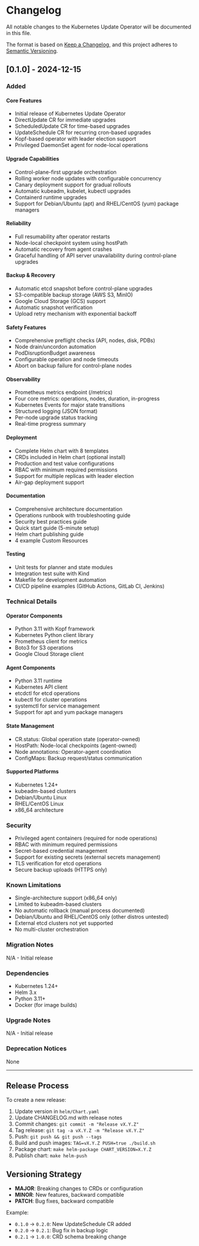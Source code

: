 # Changelog

All notable changes to the Kubernetes Update Operator will be documented in this file.

The format is based on [Keep a Changelog](https://keepachangelog.com/en/1.0.0/),
and this project adheres to [Semantic Versioning](https://semver.org/spec/v2.0.0.html).

## [0.1.0] - 2024-12-15

### Added

#### Core Features
- Initial release of Kubernetes Update Operator
- DirectUpdate CR for immediate upgrades
- ScheduledUpdate CR for time-based upgrades
- UpdateSchedule CR for recurring cron-based upgrades
- Kopf-based operator with leader election support
- Privileged DaemonSet agent for node-local operations

#### Upgrade Capabilities
- Control-plane-first upgrade orchestration
- Rolling worker node updates with configurable concurrency
- Canary deployment support for gradual rollouts
- Automatic kubeadm, kubelet, kubectl upgrades
- Containerd runtime upgrades
- Support for Debian/Ubuntu (apt) and RHEL/CentOS (yum) package managers

#### Reliability
- Full resumability after operator restarts
- Node-local checkpoint system using hostPath
- Automatic recovery from agent crashes
- Graceful handling of API server unavailability during control-plane upgrades

#### Backup & Recovery
- Automatic etcd snapshot before control-plane upgrades
- S3-compatible backup storage (AWS S3, MinIO)
- Google Cloud Storage (GCS) support
- Automatic snapshot verification
- Upload retry mechanism with exponential backoff

#### Safety Features
- Comprehensive preflight checks (API, nodes, disk, PDBs)
- Node drain/uncordon automation
- PodDisruptionBudget awareness
- Configurable operation and node timeouts
- Abort on backup failure for control-plane nodes

#### Observability
- Prometheus metrics endpoint (/metrics)
- Four core metrics: operations, nodes, duration, in-progress
- Kubernetes Events for major state transitions
- Structured logging (JSON format)
- Per-node upgrade status tracking
- Real-time progress summary

#### Deployment
- Complete Helm chart with 8 templates
- CRDs included in Helm chart (optional install)
- Production and test value configurations
- RBAC with minimum required permissions
- Support for multiple replicas with leader election
- Air-gap deployment support

#### Documentation
- Comprehensive architecture documentation
- Operations runbook with troubleshooting guide
- Security best practices guide
- Quick start guide (5-minute setup)
- Helm chart publishing guide
- 4 example Custom Resources

#### Testing
- Unit tests for planner and state modules
- Integration test suite with Kind
- Makefile for development automation
- CI/CD pipeline examples (GitHub Actions, GitLab CI, Jenkins)

### Technical Details

#### Operator Components
- Python 3.11 with Kopf framework
- Kubernetes Python client library
- Prometheus client for metrics
- Boto3 for S3 operations
- Google Cloud Storage client

#### Agent Components
- Python 3.11 runtime
- Kubernetes API client
- etcdctl for etcd operations
- kubectl for cluster operations
- systemctl for service management
- Support for apt and yum package managers

#### State Management
- CR.status: Global operation state (operator-owned)
- HostPath: Node-local checkpoints (agent-owned)
- Node annotations: Operator-agent coordination
- ConfigMaps: Backup request/status communication

#### Supported Platforms
- Kubernetes 1.24+
- kubeadm-based clusters
- Debian/Ubuntu Linux
- RHEL/CentOS Linux
- x86_64 architecture

### Security
- Privileged agent containers (required for node operations)
- RBAC with minimum required permissions
- Secret-based credential management
- Support for existing secrets (external secrets management)
- TLS verification for etcd operations
- Secure backup uploads (HTTPS only)

### Known Limitations
- Single-architecture support (x86_64 only)
- Limited to kubeadm-based clusters
- No automatic rollback (manual process documented)
- Debian/Ubuntu and RHEL/CentOS only (other distros untested)
- External etcd clusters not yet supported
- No multi-cluster orchestration

### Migration Notes
N/A - Initial release

### Dependencies
- Kubernetes 1.24+
- Helm 3.x
- Python 3.11+
- Docker (for image builds)

### Upgrade Notes
N/A - Initial release

### Deprecation Notices
None

---

## Release Process

To create a new release:

1. Update version in `helm/Chart.yaml`
2. Update CHANGELOG.md with release notes
3. Commit changes: `git commit -m "Release vX.Y.Z"`
4. Tag release: `git tag -a vX.Y.Z -m "Release vX.Y.Z"`
5. Push: `git push && git push --tags`
6. Build and push images: `TAG=vX.Y.Z PUSH=true ./build.sh`
7. Package chart: `make helm-package CHART_VERSION=X.Y.Z`
8. Publish chart: `make helm-push`

## Versioning Strategy

- **MAJOR**: Breaking changes to CRDs or configuration
- **MINOR**: New features, backward compatible
- **PATCH**: Bug fixes, backward compatible

Example:
- `0.1.0` → `0.2.0`: New UpdateSchedule CR added
- `0.2.0` → `0.2.1`: Bug fix in backup logic
- `0.2.1` → `1.0.0`: CRD schema breaking change
